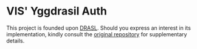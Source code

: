 # VIS' Yggdrasil Auth

This project is founded upon [DRASL](https://github.com/unmojang/drasl/). Should you express an interest in its implementation, kindly consult the [original repository](https://github.com/unmojang/drasl/blob/master/doc/installation.md) for supplementary details.

